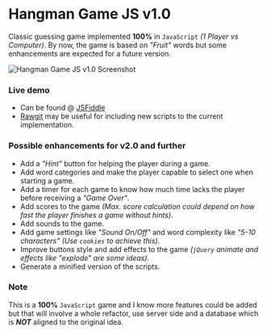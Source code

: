 # Hangman Game JS v1.0
Classic guessing game implemented **100%** in `JavaScript` *(1 Player vs Computer)*. By now, the game is based on *"Fruit"* words but some enhancements are expected for a future version.

![Hangman Game JS v1.0 Screenshot](https://cloud.githubusercontent.com/assets/11019675/6218516/b4b9066c-b5ec-11e4-8b00-a915e49d5d6d.PNG)

### Live demo
- Can be found @ [JSFiddle](http://jsfiddle.net/oscarj24/97r1n2ct/)
- [Rawgit](http://rawgit.com/) may be useful for including new scripts to the current implementation.

### Possible enhancements for v2.0 and further

- Add a *"Hint"* button for helping the player during a game.
- Add word categories and make the player capable to select one when starting a game.
- Add a timer for each game to know how much time lacks the player before receiving a *"Game Over"*.
- Add scores to the game *(Max. score calculation could depend on how fast the player finishes a game without hints)*.
- Add sounds to the game.
- Add game settings like *"Sound On/Off"* and word complexity like *"5-10 characters" (Use `cookies` to achieve this)*.
- Improve buttons style and add effects to the game *(`jQuery` animate and effects like "explode" are some ideas)*.
- Generate a minified version of the scripts.

### Note
This is a **100%** `JavaScript` game and I know more features could be added but that will involve a whole refactor, use server side and a database which is ***NOT*** aligned to the original idea.
